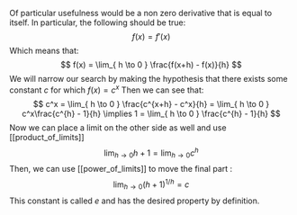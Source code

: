 Of particular usefulness would be a non zero derivative that is equal to itself. In particular, the following should be true:
$$
f(x) = f'(x)
$$
Which means that:
$$
f(x) = \lim_{ h \to 0 }  \frac{f(x+h) - f(x)}{h}
$$
We will narrow our search by making the hypothesis that there exists some constant $c$ for which $f(x) = c^x$
Then we can see that:
$$
c^x 
= \lim_{ h \to 0 } \frac{c^{x+h} - c^x}{h} 
= \lim_{ h \to 0 } c^x\frac{c^{h} - 1}{h} 
\implies
1 = \lim_{ h \to 0 } \frac{c^{h} - 1}{h} 
$$
Now we can place a limit on the other side as well and use [[product_of_limits]]
$$
\lim_{ h \to 0 } h + 1 = \lim_{ h \to 0 } c^h
$$
Then, we can use [[power_of_limits]] to move the final part :
$$
\lim_{ h \to 0 } (h+1)^{1/h} = c
$$
This constant is called $e$ and has the desired property by definition.